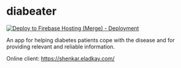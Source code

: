 # diabeater

[![Deploy to Firebase Hosting (Merge) - Deployment](https://github.com/ICST-Technion/shenkar_app/actions/workflows/firebase-merge.yml/badge.svg)](https://github.com/ICST-Technion/shenkar_app/actions/workflows/firebase-merge.yml)

An app for helping diabetes patients cope with the disease and for providing relevant and reliable information.

Online client: https://shenkar.eladkay.com/
